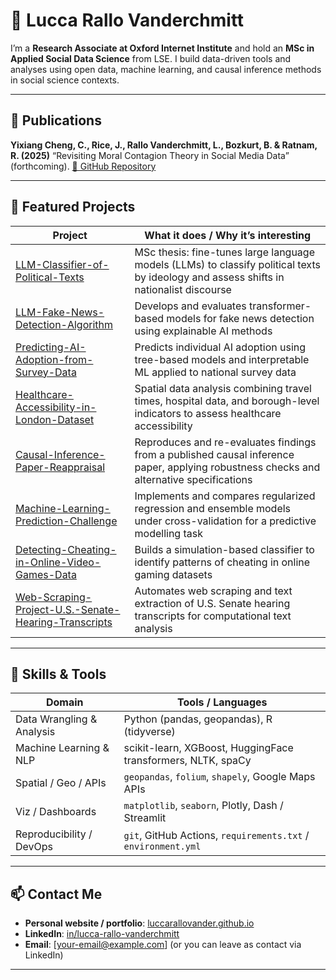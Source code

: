 # 👋 Lucca Rallo Vanderchmitt

I’m a **Research Associate at Oxford Internet Institute** and hold an **MSc in Applied Social Data Science** from LSE. I build data-driven tools and analyses using open data, machine learning, and causal inference methods in social science contexts.

---

## 🔬 Publications

**Yixiang Cheng, C., Rice, J., Rallo Vanderchmitt, L., Bozkurt, B. & Ratnam, R. (2025)** “Revisiting Moral Contagion Theory in Social Media Data” (forthcoming).
[🔗 GitHub Repository](https://github.com/luccarallovander/Revisiting-Moral-Contagion-Theory-in-Social-Media-Data)

---


## 🚀 Featured Projects

| Project | What it does / Why it’s interesting |
|---|---|
| [LLM-Classifier-of-Political-Texts](https://github.com/luccarallovander/LLM-Classifier-of-Political-Texts) | MSc thesis: fine-tunes large language models (LLMs) to classify political texts by ideology and assess shifts in nationalist discourse |
| [LLM-Fake-News-Detection-Algorithm](https://github.com/luccarallovander/LLM-Fake-News-Detection-Algorithm) | Develops and evaluates transformer-based models for fake news detection using explainable AI methods |
| [Predicting-AI-Adoption-from-Survey-Data](https://github.com/luccarallovander/Predicting-AI-Adoption-from-Survey-Data) | Predicts individual AI adoption using tree-based models and interpretable ML applied to national survey data |
| [Healthcare-Accessibility-in-London-Dataset](https://github.com/luccarallovander/Healthcare-Accessibility-in-London-Dataset) | Spatial data analysis combining travel times, hospital data, and borough-level indicators to assess healthcare accessibility |
| [Causal-Inference-Paper-Reappraisal](https://github.com/luccarallovander/Causal-Inference-Paper-Reappraisal) | Reproduces and re-evaluates findings from a published causal inference paper, applying robustness checks and alternative specifications |
| [Machine-Learning-Prediction-Challenge](https://github.com/luccarallovander/Machine-Learning-Prediction-Challenge) | Implements and compares regularized regression and ensemble models under cross-validation for a predictive modelling task |
| [Detecting-Cheating-in-Online-Video-Games-Data](https://github.com/luccarallovander/Detecting-Cheating-in-Online-Video-Games-Data) | Builds a simulation-based classifier to identify patterns of cheating in online gaming datasets |
| [Web-Scraping-Project-U.S.-Senate-Hearing-Transcripts](https://github.com/luccarallovander/Web-Scraping-Project-U.S.-Senate-Hearing-Transcripts) | Automates web scraping and text extraction of U.S. Senate hearing transcripts for computational text analysis |

---

## 🧠 Skills & Tools

| Domain | Tools / Languages |
|---|---|
| Data Wrangling & Analysis | Python (pandas, geopandas), R (tidyverse) |
| Machine Learning & NLP | scikit-learn, XGBoost, HuggingFace transformers, NLTK, spaCy |
| Spatial / Geo / APIs | `geopandas`, `folium`, `shapely`, Google Maps APIs |
| Viz / Dashboards | `matplotlib`, `seaborn`, Plotly, Dash / Streamlit |
| Reproducibility / DevOps | `git`, GitHub Actions, `requirements.txt` / `environment.yml` |

---


## 📫 Contact Me

- **Personal website / portfolio**: [luccarallovander.github.io](https://luccarallovander.github.io)  
- **LinkedIn**: [in/lucca-rallo-vanderchmitt](https://www.linkedin.com/in/lucca-rallo-vanderchmitt)  
- **Email**: [your-email@example.com] (or you can leave as contact via LinkedIn)

---


